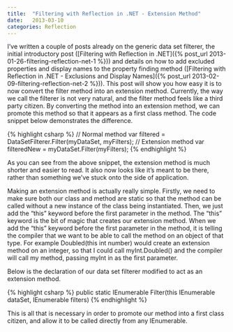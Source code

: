 ```yaml
---
title:  "Filtering with Reflection in .NET - Extension Method"
date:   2013-03-10
categories: Reflection
---
```


I’ve written a couple of posts already on the generic data set filterer, the initial introductory post ([Filtering with Reflection in .NET]({% post_url 2013-01-26-filtering-reflection-net-1 %})) and details on how to add excluded properties and display names to the property finding method ([Filtering with Reflection in .NET - Exclusions and Display Names]({% post_url 2013-02-09-filtering-reflection-net-2 %})). This post will show you how easy it is to now convert the filter method into an extension method. Currently, the way we call the filterer is not very natural, and the filter method feels like a third party citizen. By converting the method into an extension method, we can promote this method so that it appears as a first class method. The code snippet below demonstrates the difference.

{% highlight csharp %}
// Normal method
var filtered = DataSetFilterer.Filter(myDataSet, myFilters);
// Extension method
var filteredNew = myDataSet.Filter(myFilters);
{% endhighlight %}

As you can see from the above snippet, the extension method is much shorter and easier to read. It also now looks like it’s meant to be there, rather than something we’ve stuck onto the side of application.

Making an extension method is actually really simple. Firstly, we need to make sure both our class and method are static so that the method can be called without a new instance of the class being instantiated. Then, we just add the “this” keyword before the first parameter in the method. The “this” keyword is the bit of magic that creates our extension method. When we add the “this” keyword before the first parameter in the method, it is telling the compiler that we want to be able to call the method on an object of that type. For example  Doubled(this int number)  would create an extension method on an integer, so that I could call  myInt.Doubled()  and the compiler will call my method, passing  myInt  in as the first parameter.

Below is the declaration of our data set filterer modified to act as an extension method.

{% highlight csharp %}
public static IEnumerable<T> Filter<T>(this IEnumerable<T> dataSet, IEnumerable<FilterValue> filters)
{% endhighlight %}

This is all that is necessary in order to promote our method into a first class citizen, and allow it to be called directly from any IEnumerable<T>.
